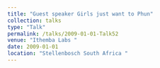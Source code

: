 ```yaml
---
title: "Guest speaker Girls just want to Phun"
collection: talks
type: "Talk"
permalink: /talks/2009-01-01-Talk52
venue: "Ithemba Labs "
date: 2009-01-01
location: "Stellenbosch South Africa "
---
```

